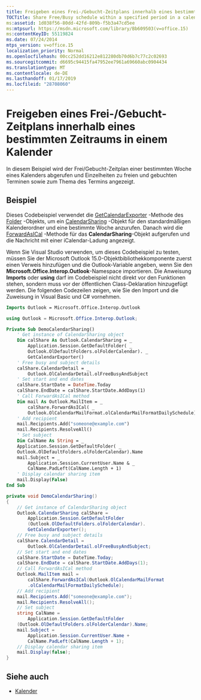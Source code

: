 ```yaml
---
title: Freigeben eines Frei-/Gebucht-Zeitplans innerhalb eines bestimmten Zeitraums in einem Kalender
TOCTitle: Share Free/Busy schedule within a specified period in a calendar
ms:assetid: 1d038f56-80dd-42fd-809b-f5b3a47cd5ee
ms:mtpsurl: https://msdn.microsoft.com/library/Bb609503(v=office.15)
ms:contentKeyID: 55119824
ms.date: 07/24/2014
mtps_version: v=office.15
localization_priority: Normal
ms.openlocfilehash: 00cc252dd16212e812280db70d6b7c77c2c02693
ms.sourcegitcommit: d6695c94415fa47952ee7961a69660abc0904434
ms.translationtype: MT
ms.contentlocale: de-DE
ms.lasthandoff: 01/17/2019
ms.locfileid: "28708060"
---
```

# <a name="share-freebusy-schedule-within-a-specified-period-in-a-calendar"></a>Freigeben eines Frei-/Gebucht-Zeitplans innerhalb eines bestimmten Zeitraums in einem Kalender

In diesem Beispiel wird der Frei/Gebucht-Zeitplan einer bestimmten Woche eines Kalenders abgerufen und Einzelheiten zu freien und gebuchten Terminen sowie zum Thema des Termins angezeigt.

## <a name="example"></a>Beispiel

Dieses Codebeispiel verwendet die [GetCalendarExporter](https://msdn.microsoft.com/library/bb610021\(v=office.15\)) -Methode des [Folder](https://msdn.microsoft.com/library/bb645774\(v=office.15\)) -Objekts, um ein [CalendarSharing](https://msdn.microsoft.com/library/bb624344\(v=office.15\)) -Objekt für den standardmäßigen Kalenderordner und eine bestimmte Woche anzurufen. Danach wird die [ForwardAsICal](https://msdn.microsoft.com/library/bb652866\(v=office.15\)) -Methode für das **CalendarSharing**-Objekt aufgerufen und die Nachricht mit einer iCalendar-Ladung angezeigt.

Wenn Sie Visual Studio verwenden, um dieses Codebeispiel zu testen, müssen Sie der Microsoft Outlook 15.0-Objektbibliothekkomponente zuerst einen Verweis hinzufügen und die Outlook-Variable angeben, wenn Sie den **Microsoft.Office.Interop.Outlook**-Namespace importieren. Die Anweisung **Imports** oder **using** darf im Codebeispiel nicht direkt vor den Funktionen stehen, sondern muss vor der öffentlichen Class-Deklaration hinzugefügt werden. Die folgenden Codezeilen zeigen, wie Sie den Import und die Zuweisung in Visual Basic und C\# vornehmen.

```vb
Imports Outlook = Microsoft.Office.Interop.Outlook
```

```csharp
using Outlook = Microsoft.Office.Interop.Outlook;
```

```vb
Private Sub DemoCalendarSharing()
    ' Get instance of CalendarSharing object
    Dim calShare As Outlook.CalendarSharing = _
        Application.Session.GetDefaultFolder( _
        Outlook.OlDefaultFolders.olFolderCalendar). _
        GetCalendarExporter()
    ' Free busy and subject details
    calShare.CalendarDetail = _
        Outlook.OlCalendarDetail.olFreeBusyAndSubject
    ' Set start and end dates
    calShare.StartDate = DateTime.Today
    calShare.EndDate = calShare.StartDate.AddDays(1)
    ' Call ForwardAsICal method
    Dim mail As Outlook.MailItem = _
        calShare.ForwardAsICal( _
        Outlook.OlCalendarMailFormat.olCalendarMailFormatDailySchedule)
    ' Add recipient
    mail.Recipients.Add("someone@example.com")
    mail.Recipients.ResolveAll()
    ' Set subject
    Dim CalName As String = _
    Application.Session.GetDefaultFolder( _
    Outlook.OlDefaultFolders.olFolderCalendar).Name
    mail.Subject = _
        Application.Session.CurrentUser.Name & _
        CalName.PadLeft(CalName.Length + 1)
    ' Display calendar sharing item
    mail.Display(False)
End Sub
```

```csharp
private void DemoCalendarSharing()
{
    // Get instance of CalendarSharing object
    Outlook.CalendarSharing calShare =
        Application.Session.GetDefaultFolder
        (Outlook.OlDefaultFolders.olFolderCalendar).
        GetCalendarExporter();
    // Free busy and subject details
    calShare.CalendarDetail =
        Outlook.OlCalendarDetail.olFreeBusyAndSubject;
    // Set start and end dates
    calShare.StartDate = DateTime.Today;
    calShare.EndDate = calShare.StartDate.AddDays(1);
    // Call ForwardAsICal method
    Outlook.MailItem mail =
        calShare.ForwardAsICal(Outlook.OlCalendarMailFormat
        .olCalendarMailFormatDailySchedule);
    // Add recipient
    mail.Recipients.Add("someone@example.com");
    mail.Recipients.ResolveAll();
    // Set subject
    string CalName =
        Application.Session.GetDefaultFolder
    (Outlook.OlDefaultFolders.olFolderCalendar).Name;
    mail.Subject =
        Application.Session.CurrentUser.Name +
        CalName.PadLeft(CalName.Length + 1);
    // Display calendar sharing item
    mail.Display(false);
}
```

## <a name="see-also"></a>Siehe auch

- [Kalender](calendar.md)

